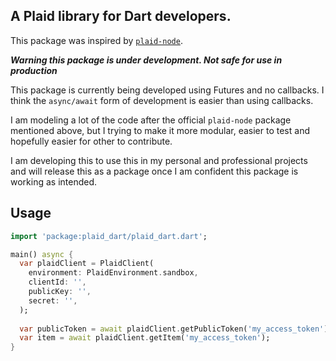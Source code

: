 ## A Plaid library for Dart developers.
This package was inspired by [`plaid-node`](https://github.com/plaid/plaid-node).

***Warning this package is under development. Not safe for use in production***

This package is currently being developed using Futures and no callbacks.
I think the `async/await` form of development is easier than using callbacks.

I am modeling a lot of the code after the official `plaid-node` package mentioned above, but
I trying to make it more modular, easier to test and hopefully easier for other to contribute.

I am developing this to use this in my personal and professional projects and will release this as a package
once I am confident this package is working as intended.

## Usage

```dart
import 'package:plaid_dart/plaid_dart.dart';

main() async {
  var plaidClient = PlaidClient(
    environment: PlaidEnvironment.sandbox,
    clientId: '',
    publicKey: '',
    secret: '',
  );
  
  var publicToken = await plaidClient.getPublicToken('my_access_token');
  var item = await plaidClient.getItem('my_access_token');
}
```
